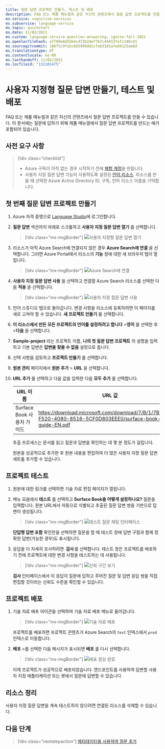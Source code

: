 ```yaml
---
title: 질문 답변 프로젝트 만들기, 테스트 및 배포
description: FAQ 또는 제품 매뉴얼과 같은 자신의 콘텐츠에서 질문 답변 프로젝트를 만들 수 있습니다. 이 문서에는 질문에 답하기 위해 간단한 FAQ 웹 페이지에서 질문 답변 프로젝트를 만드는 예가 포함되어 있습니다.
ms.service: cognitive-services
ms.subservice: language-service
ms.topic: quickstart
ms.date: 11/02/2021
ms.custom: language-service-question-answering, ignite-fall-2021
ms.openlocfilehash: aff89e8d55b4c4f3b2de77b7c44413fefc246cd1
ms.sourcegitcommit: 106f5c9fa5c6d3498dd1cfe63181a7ed4125ae6d
ms.translationtype: HT
ms.contentlocale: ko-KR
ms.lasthandoff: 11/02/2021
ms.locfileid: "131101475"
---
```

# <a name="create-test-and-deploy-custom-question-answering"></a>사용자 지정형 질문 답변 만들기, 테스트 및 배포

FAQ 또는 제품 매뉴얼과 같은 자신의 콘텐츠에서 질문 답변 프로젝트를 만들 수 있습니다. 이 문서에는 질문에 답하기 위해 제품 매뉴얼에서 질문 답변 프로젝트를 만드는 예가 포함되어 있습니다.

## <a name="prerequisites"></a>사전 요구 사항

> [!div class="checklist"]
> * Azure 구독이 아직 없는 경우 시작하기 전에 [체험 계정](https://azure.microsoft.com/free/cognitive-services/)을 만듭니다.
> * 사용자 지정 질문 답변 기능이 사용하도록 설정된 [언어 리소스](https://aka.ms/create-language-resource). 리소스를 만들 때 선택한 Azure Active Directory ID, 구독, 언어 리소스 이름을 기억합니다.

## <a name="create-your-first-question-answering-project"></a>첫 번째 질문 답변 프로젝트 만들기

1. Azure 자격 증명으로 [Language Studio](https://language.azure.com/)에 로그인합니다.

2. **질문 답변** 섹션까지 아래로 스크롤하고 **사용자 지정 질문 답변 열기** 를 선택합니다.

    > [!div class="mx-imgBorder"]
    > ![사용자 지정형 질문 답변 열기](../media/create-test-deploy/open-custom-question-answering.png)

3. 리소스가 아직 Azure Search에 연결되지 않은 경우 **Azure Search에 연결** 을 선택합니다. 그러면 Azure Portal에서 리소스의 **기능** 창에 대한 새 브라우저 탭이 열립니다.

    > [!div class="mx-imgBorder"]
    > ![Azure Search에 연결](../media/create-test-deploy/connect-to-azure-search.png)

4. **사용자 지정 질문 답변 사용** 을 선택하고 연결할 Azure Search 리소스를 선택한 다음 **적용** 을 선택합니다.

    > [!div class="mx-imgBorder"]
    > ![사용자 지정 질문 답변 사용](../media/create-test-deploy/enable-custom-question-answering.png)

5. 언어 스튜디오 탭으로 돌아갑니다. 변경 사항을 리소스에 등록하려면 이 페이지를 새로 고쳐야 할 수 있습니다. **새 프로젝트 만들기** 를 선택합니다.

6. **이 리소스에서 만든 모든 프로젝트의 언어를 설정하려고 합니다** >**영어** 를 선택한 후 >**다음** 을 선택합니다.

7. **Sample-project** 라는 프로젝트 이름, **나의 첫 질문 답변 프로젝트** 의 설명을 입력하고 기본 답변은 **답변을 찾을 수 없음** 설정으로 둡니다.

8. 선택 사항을 검토하고 **프로젝트 만들기** 를 선택합니다.

9. **원본 관리** 페이지에서 **원본 추가** > **URL** 을 선택합니다.

10. **URL 추가** 를 선택하고 다음 값을 입력한 다음 **모두 추가** 를 선택합니다.

    |URL 이름|URL 값|
    |--------|---------|
    |Surface Book 사용자 가이드 |https://download.microsoft.com/download/7/B/1/7B10C82E-F520-4080-8516-5CF0D803EEE0/surface-book-user-guide-EN.pdf |

    추출 프로세스는 문서를 읽고 질문과 답변을 확인하는 데 몇 분 정도가 걸립니다.

    원본을 성공적으로 추가한 후 원본 내용을 편집하여 더 많은 사용자 지정 질문 답변 세트를 추가할 수 있습니다.

## <a name="test-your-project"></a>프로젝트 테스트

1. 원본에 대한 링크를 선택하면 기술 자료 편집 페이지가 열립니다.

2. 메뉴 모음에서 **테스트** 를 선택하고 **Surface Book을 어떻게 설정하나요?** 질문을 입력합니다. 원본 URL에서 자동으로 식별되고 추출된 질문 답변 쌍을 기반으로 답변이 생성됩니다.

    > [!div class="mx-imgBorder"]
    > ![테스트 질문 채팅 인터페이스](../media/create-test-deploy/test-question.png)

    **단답형 답변 포함** 확인란을 선택하면 질문을 할 때 테스트 창에 답변 구절과 함께 정확한 답변(가능한 경우)도 표시됩니다.

3. 응답을 더 자세히 조사하려면  **검사** 를 선택합니다. 테스트 창은 프로젝트를 배포하기 전에 프로젝트에 대한 변경 사항을 테스트하는 데 사용됩니다.

    > [!div class="mx-imgBorder"]
    > ![신뢰 구간 보기](../media/create-test-deploy/inspect-test.png)

    **검사** 인터페이스에서 이 응답이 질문에 답하고 주어진 질문 및 답변 응답 쌍을 직접 편집할 것이라는 신뢰도 수준을 확인할 수 있습니다.

## <a name="deploy-your-project"></a>프로젝트 배포

1. 기술 자료 배포 아이콘을 선택하여 기술 자료 배포 메뉴로 들어갑니다.

    > [!div class="mx-imgBorder"]
    > ![기술 자료 배포](../media/create-test-deploy/deploy-knowledge-base.png)

    프로젝트를 배포하면 프로젝트 콘텐츠가 Azure Search의 `test` 인덱스에서 `prod` 인덱스로 이동합니다.

2. **배포** >를 선택한 다음 메시지가 표시되면 **배포** 를 다시 선택합니다.

    > [!div class="mx-imgBorder"]
    > ![배포 정상 완료](../media/create-test-deploy/successful-deployment.png)

    이제 프로젝트가 성공적으로 배포되었습니다. 엔드포인트를 사용하여 답변할 사용자 지정 애플리케이션 또는 봇에서 질문에 답변할 수 있습니다.

## <a name="clean-up-resources"></a>리소스 정리

사용자 지정 질문 답변을 계속 테스트하지 않으려면 연결된 리소스를 삭제할 수 있습니다.

## <a name="next-steps"></a>다음 단계

> [!div class="nextstepaction"]
> [메타데이터를 사용하여 질문 추가](../../../qnamaker/quickstarts/add-question-metadata-portal.md)
